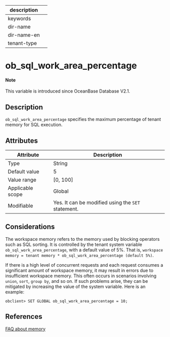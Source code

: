 |description||
|---|---|
|keywords||
|dir-name||
|dir-name-en||
|tenant-type||

# ob_sql_work_area_percentage

<main id="notice" type='explain'>
  <h4>Note</h4>
  <p>This variable is introduced since OceanBase Database V2.1.</p>
</main>

## Description

`ob_sql_work_area_percentage` specifies the maximum percentage of tenant memory for SQL execution.

## Attributes

| **Attribute** | **Description** |
|--------|------------|
| Type | String |
| Default value | 5 |
| Value range | \[0, 100\] |
| Applicable scope | Global |
| Modifiable | Yes. It can be modified using the `SET` statement. |

## Considerations

The workspace memory refers to the memory used by blocking operators such as SQL sorting. It is controlled by the tenant system variable `ob_sql_work_area_percentage`, with a default value of 5%. That is, `workspace memory = tenant memory * ob_sql_work_area_percentage (default 5%)`.

If there is a high level of concurrent requests and each request consumes a significant amount of workspace memory, it may result in errors due to insufficient workspace memory. This often occurs in scenarios involving `union`, `sort`, `group by`, and so on. If such problems arise, they can be mitigated by increasing the value of the system variable. Here is an example:

  ```shell
  obclient> SET GLOBAL ob_sql_work_area_percentage = 10;
  ```

## References

[FAQ about memory](../../../../700.reference/200.system-management/700.memory-management/900.common-memory-problems.md)